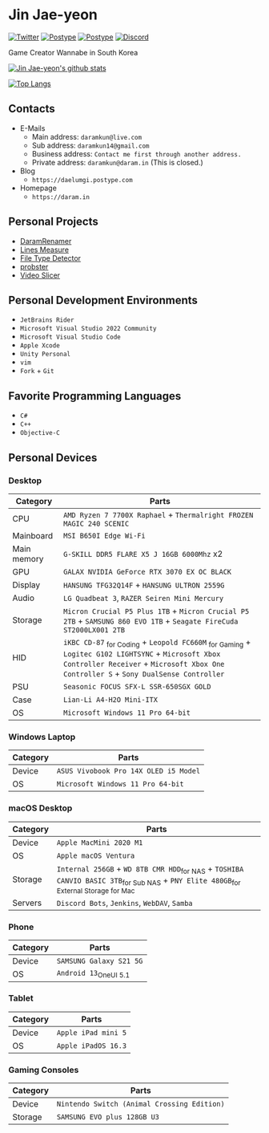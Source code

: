 # Jin Jae-yeon

[![Twitter](https://img.shields.io/badge/Twitter-daelumgi-blue)](https://twitter.com/daelumgi) [![Postype](https://img.shields.io/badge/Postype-daelumgi-yellowgreen)](https://daelumgi.postype.com) [![Postype](https://img.shields.io/badge/Domain-daram.in-green)](https://daram.in) [![Discord](https://img.shields.io/badge/Discord-Daelumgi%237186-lightgrey)](#)

Game Creator Wannabe in South Korea

[![Jin Jae-yeon's github stats](https://github-readme-stats.vercel.app/api?username=daramkun&show_icons=true&hide_border=true)](https://github.com/daramkun)

[![Top Langs](https://github-readme-stats.vercel.app/api/top-langs/?username=daramkun&hide_border=true&layout=compact)](https://github.com/daramkun)

## Contacts
- E-Mails
  - Main address: `daramkun@live.com`
  - Sub address: `daramkun14@gmail.com`
  - Business address: `Contact me first through another address.`
  - Private address: `daramkun@daram.in` (This is closed.)
- Blog
  - `https://daelumgi.postype.com`
- Homepage
  - `https://daram.in`

## Personal Projects
- [DaramRenamer](https://github.com/daramkun/DaramRenamer)
- [Lines Measure](https://github.com/daramkun/Lines-Measure)
- [File Type Detector](https://github.com/daramkun/FileTypeDetector)
- [probster](https://github.com/daramkun/probster)
- [Video Slicer](https://github.com/daramkun/VideoSlicer)

## Personal Development Environments
- `JetBrains Rider`
- `Microsoft Visual Studio 2022 Community`
- `Microsoft Visual Studio Code`
- `Apple Xcode`
- `Unity Personal`
- `vim`
- `Fork` + `Git`

## Favorite Programming Languages
- `C#`
- `C++`
- `Objective-C`

## Personal Devices
### Desktop
|Category|Parts|
|--------|-----|
|CPU|`AMD Ryzen 7 7700X Raphael` + `Thermalright FROZEN MAGIC 240 SCENIC`|
|Mainboard|`MSI B650I Edge Wi-Fi`|
|Main memory|`G-SKILL DDR5 FLARE X5 J 16GB 6000Mhz` x2|
|GPU|`GALAX NVIDIA GeForce RTX 3070 EX OC BLACK`|
|Display|`HANSUNG TFG32Q14F` + `HANSUNG ULTRON 2559G`|
|Audio|`LG Quadbeat 3`, `RAZER Seiren Mini Mercury`|
|Storage|`Micron Crucial P5 Plus 1TB` + `Micron Crucial P5 2TB` + `SAMSUNG 860 EVO 1TB` + `Seagate FireCuda ST2000LX001 2TB`|
|HID|`iKBC CD-87` <sub>for Coding</sub> + `Leopold FC660M` <sub>for Gaming</sub> + `Logitec G102 LIGHTSYNC` + `Microsoft Xbox Controller Receiver` + `Microsoft Xbox One Controller S` + `Sony DualSense Controller`|
|PSU|`Seasonic FOCUS SFX-L SSR-650SGX GOLD`|
|Case|`Lian-Li A4-H2O Mini-ITX`|
|OS|`Microsoft Windows 11 Pro 64-bit`|

### Windows Laptop
|Category|Parts|
|--------|-----|
|Device|`ASUS Vivobook Pro 14X OLED i5 Model`|
|OS|`Microsoft Windows 11 Pro 64-bit`|

### macOS Desktop
|Category|Parts|
|--------|-----|
|Device|`Apple MacMini 2020 M1`|
|OS|`Apple macOS Ventura`|
|Storage|`Internal 256GB` + `WD 8TB CMR HDD`<sub>for NAS</sub> + `TOSHIBA CANVIO BASIC 3TB`<sub>for Sub NAS</sub> + `PNY Elite 480GB`<sub>for External Storage for Mac</sub>|
|Servers|`Discord Bots`, `Jenkins`, `WebDAV`, `Samba`|

### Phone
|Category|Parts|
|--------|-----|
|Device|`SAMSUNG Galaxy S21 5G`|
|OS|`Android 13`<sub>OneUI 5.1</sub>|

### Tablet
|Category|Parts|
|--------|-----|
|Device|`Apple iPad mini 5`|
|OS|`Apple iPadOS 16.3`|

### Gaming Consoles
|Category|Parts|
|--------|-----|
|Device|`Nintendo Switch (Animal Crossing Edition)`|
|Storage|`SAMSUNG EVO plus 128GB U3`|
